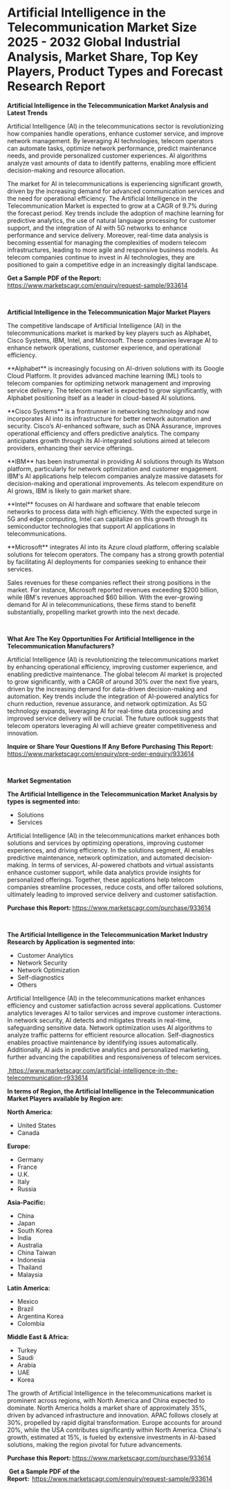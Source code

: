 <p><h1>Artificial Intelligence in the Telecommunication Market Size 2025 - 2032 Global Industrial Analysis, Market Share, Top Key Players, Product Types and Forecast Research Report</h1></p><p><strong>Artificial Intelligence in the Telecommunication Market Analysis and Latest Trends</strong></p>
<p><p>Artificial Intelligence (AI) in the telecommunications sector is revolutionizing how companies handle operations, enhance customer service, and improve network management. By leveraging AI technologies, telecom operators can automate tasks, optimize network performance, predict maintenance needs, and provide personalized customer experiences. AI algorithms analyze vast amounts of data to identify patterns, enabling more efficient decision-making and resource allocation.</p><p>The market for AI in telecommunications is experiencing significant growth, driven by the increasing demand for advanced communication services and the need for operational efficiency. The Artificial Intelligence in the Telecommunication Market is expected to grow at a CAGR of 9.7% during the forecast period. Key trends include the adoption of machine learning for predictive analytics, the use of natural language processing for customer support, and the integration of AI with 5G networks to enhance performance and service delivery. Moreover, real-time data analysis is becoming essential for managing the complexities of modern telecom infrastructures, leading to more agile and responsive business models. As telecom companies continue to invest in AI technologies, they are positioned to gain a competitive edge in an increasingly digital landscape.</p></p>
<p><strong>Get a Sample PDF of the Report:&nbsp;</strong> <a href="https://www.marketscagr.com/enquiry/request-sample/933614?utm_campaign=3167&utm_medium=2&utm_source=Github&utm_content=ia&utm_term=18042025&utm_id=artificial-intelligence-in-the-telecommunication">https://www.marketscagr.com/enquiry/request-sample/933614</a></p>
<p>&nbsp;</p>
<p><strong>Artificial Intelligence in the Telecommunication Major Market Players</strong></p>
<p><p>The competitive landscape of Artificial Intelligence (AI) in the telecommunications market is marked by key players such as Alphabet, Cisco Systems, IBM, Intel, and Microsoft. These companies leverage AI to enhance network operations, customer experience, and operational efficiency.</p><p>**Alphabet** is increasingly focusing on AI-driven solutions with its Google Cloud Platform. It provides advanced machine learning (ML) tools to telecom companies for optimizing network management and improving service delivery. The telecom market is expected to grow significantly, with Alphabet positioning itself as a leader in cloud-based AI solutions.</p><p>**Cisco Systems** is a frontrunner in networking technology and now incorporates AI into its infrastructure for better network automation and security. Cisco’s AI-enhanced software, such as DNA Assurance, improves operational efficiency and offers predictive analytics. The company anticipates growth through its AI-integrated solutions aimed at telecom providers, enhancing their service offerings.</p><p>**IBM** has been instrumental in providing AI solutions through its Watson platform, particularly for network optimization and customer engagement. IBM's AI applications help telecom companies analyze massive datasets for decision-making and operational improvements. As telecom expenditure on AI grows, IBM is likely to gain market share.</p><p>**Intel** focuses on AI hardware and software that enable telecom networks to process data with high efficiency. With the expected surge in 5G and edge computing, Intel can capitalize on this growth through its semiconductor technologies that support AI applications in telecommunications.</p><p>**Microsoft** integrates AI into its Azure cloud platform, offering scalable solutions for telecom operators. The company has a strong growth potential by facilitating AI deployments for companies seeking to enhance their services.</p><p>Sales revenues for these companies reflect their strong positions in the market. For instance, Microsoft reported revenues exceeding $200 billion, while IBM's revenues approached $60 billion. With the ever-growing demand for AI in telecommunications, these firms stand to benefit substantially, propelling market growth into the next decade.</p></p>
<p>&nbsp;</p>
<p><strong>What Are The Key Opportunities For Artificial Intelligence in the Telecommunication Manufacturers?</strong></p>
<p><p>Artificial Intelligence (AI) is revolutionizing the telecommunications market by enhancing operational efficiency, improving customer experience, and enabling predictive maintenance. The global telecom AI market is projected to grow significantly, with a CAGR of around 30% over the next five years, driven by the increasing demand for data-driven decision-making and automation. Key trends include the integration of AI-powered analytics for churn reduction, revenue assurance, and network optimization. As 5G technology expands, leveraging AI for real-time data processing and improved service delivery will be crucial. The future outlook suggests that telecom operators leveraging AI will achieve greater competitiveness and innovation.</p></p>
<p><strong>Inquire or Share Your Questions If Any Before Purchasing This Report:</strong> <a href="https://www.marketscagr.com/enquiry/pre-order-enquiry/933614?utm_campaign=3167&utm_medium=2&utm_source=Github&utm_content=ia&utm_term=18042025&utm_id=artificial-intelligence-in-the-telecommunication">https://www.marketscagr.com/enquiry/pre-order-enquiry/933614</a></p>
<p>&nbsp;</p>
<p><strong>Market Segmentation</strong></p>
<p><strong>The Artificial Intelligence in the Telecommunication Market Analysis by types is segmented into:</strong></p>
<p><ul><li>Solutions</li><li>Services</li></ul></p>
<p><p>Artificial Intelligence (AI) in the telecommunications market enhances both solutions and services by optimizing operations, improving customer experiences, and driving efficiency. In the solutions segment, AI enables predictive maintenance, network optimization, and automated decision-making. In terms of services, AI-powered chatbots and virtual assistants enhance customer support, while data analytics provide insights for personalized offerings. Together, these applications help telecom companies streamline processes, reduce costs, and offer tailored solutions, ultimately leading to improved service delivery and customer satisfaction.</p></p>
<p><strong>Purchase this Report:&nbsp;</strong><a href="https://www.marketscagr.com/purchase/933614?utm_campaign=3167&utm_medium=2&utm_source=Github&utm_content=ia&utm_term=18042025&utm_id=artificial-intelligence-in-the-telecommunication">https://www.marketscagr.com/purchase/933614</a></p>
<p>&nbsp;</p>
<p><strong>The Artificial Intelligence in the Telecommunication Market Industry Research by Application is segmented into:</strong></p>
<p><ul><li>Customer Analytics</li><li>Network Security</li><li>Network Optimization</li><li>Self-diagnostics</li><li>Others</li></ul></p>
<p><p>Artificial Intelligence (AI) in the telecommunications market enhances efficiency and customer satisfaction across several applications. Customer analytics leverages AI to tailor services and improve customer interactions. In network security, AI detects and mitigates threats in real-time, safeguarding sensitive data. Network optimization uses AI algorithms to analyze traffic patterns for efficient resource allocation. Self-diagnostics enables proactive maintenance by identifying issues automatically. Additionally, AI aids in predictive analytics and personalized marketing, further advancing the capabilities and responsiveness of telecom services.</p></p>
<p><a href="https://www.marketscagr.com/artificial-intelligence-in-the-telecommunication-r933614?utm_campaign=3167&utm_medium=2&utm_source=Github&utm_content=ia&utm_term=18042025&utm_id=artificial-intelligence-in-the-telecommunication">&nbsp;https://www.marketscagr.com/artificial-intelligence-in-the-telecommunication-r933614</a></p>
<p><strong>In terms of Region, the Artificial Intelligence in the Telecommunication Market Players available by Region are:</strong></p>
<p>
    <p> <strong> North America: </strong>
        <ul>
            <li>United States</li>
            <li>Canada</li>
        </ul>
        </p> 
    <p> <strong> Europe: </strong>
        <ul>
            <li>Germany</li>
            <li>France</li>
            <li>U.K.</li>
            <li>Italy</li>
            <li>Russia</li>
        </ul>
        </p> 
    <p> <strong> Asia-Pacific: </strong>
        <ul>
            <li>China</li>
            <li>Japan</li>
            <li>South Korea</li>
            <li>India</li>
            <li>Australia</li>
            <li>China Taiwan</li>
            <li>Indonesia</li>
            <li>Thailand</li>
            <li>Malaysia</li>
        </ul>
        </p> 
    <p> <strong> Latin America: </strong>
        <ul>
            <li>Mexico</li>
            <li>Brazil</li>
            <li>Argentina Korea</li>
            <li>Colombia</li>
        </ul>
        </p> 
    <p> <strong> Middle East & Africa: </strong>
        <ul>
            <li>Turkey</li>
            <li>Saudi</li>
            <li>Arabia</li>
            <li>UAE</li>
            <li>Korea</li>
        </ul>
    </p>
    </p>
<p><p>The growth of Artificial Intelligence in the telecommunications market is prominent across regions, with North America and China expected to dominate. North America holds a market share of approximately 35%, driven by advanced infrastructure and innovation. APAC follows closely at 30%, propelled by rapid digital transformation. Europe accounts for around 20%, while the USA contributes significantly within North America. China's growth, estimated at 15%, is fueled by extensive investments in AI-based solutions, making the region pivotal for future advancements.</p></p>
<p><strong>Purchase this Report: </strong><a href="https://www.marketscagr.com/purchase/933614?utm_campaign=3167&utm_medium=2&utm_source=Github&utm_content=ia&utm_term=18042025&utm_id=artificial-intelligence-in-the-telecommunication">https://www.marketscagr.com/purchase/933614</a></p>
<p>&nbsp;<strong>Get a Sample PDF of the Report:&nbsp;&nbsp;</strong><a href="https://www.marketscagr.com/enquiry/request-sample/933614?utm_campaign=3167&utm_medium=2&utm_source=Github&utm_content=ia&utm_term=18042025&utm_id=artificial-intelligence-in-the-telecommunication">https://www.marketscagr.com/enquiry/request-sample/933614</a></p>
<p><strong></strong></p>
<p><p></p><p></p><p></p></p>
